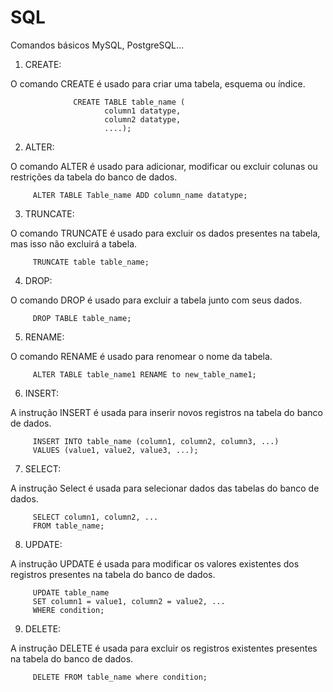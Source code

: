 # SQL
Comandos básicos MySQL, PostgreSQL...

1. CREATE:
   
O comando CREATE é usado para criar uma tabela, esquema ou índice.

                  CREATE TABLE table_name (
                         column1 datatype,
                         column2 datatype,
                         ....);
2. ALTER:
   
O comando ALTER é usado para adicionar, modificar ou excluir colunas ou restrições da tabela do banco de dados.

         ALTER TABLE Table_name ADD column_name datatype;
3. TRUNCATE:
   
O comando TRUNCATE é usado para excluir os dados presentes na tabela, mas isso não excluirá a tabela.

         TRUNCATE table table_name;
4. DROP:
   
O comando DROP é usado para excluir a tabela junto com seus dados.

         DROP TABLE table_name;
5. RENAME:
    
O comando RENAME é usado para renomear o nome da tabela.

         ALTER TABLE table_name1 RENAME to new_table_name1; 
6. INSERT:
    
A instrução INSERT é usada para inserir novos registros na tabela do banco de dados.

         INSERT INTO table_name (column1, column2, column3, ...) 
         VALUES (value1, value2, value3, ...);
7. SELECT:
    
A instrução Select é usada para selecionar dados das tabelas do banco de dados.

         SELECT column1, column2, ...
         FROM table_name; 
8. UPDATE:
    
A instrução UPDATE é usada para modificar os valores existentes dos registros presentes na tabela do banco de dados.

         UPDATE table_name
         SET column1 = value1, column2 = value2, ...
         WHERE condition; 
9. DELETE:
    
A instrução DELETE é usada para excluir os registros existentes presentes na tabela do banco de dados.

         DELETE FROM table_name where condition;
